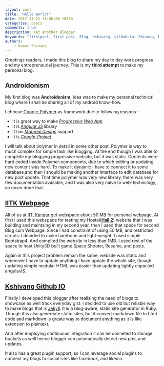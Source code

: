```yaml
---
layout: post
title: "Hello World!"
date: 2017-11-21 11:00:00 +0530
categories: posts
comments: true
description: Yet another Blogger
keywords: "firstpost, first post, Blog, kshivang, github.io, Shivang, Kumar Shivang"
authors:
    - Kumar Shivang
---
```


Greetings readers, I made this blog to share my day to day work progress and my entrepreneurial journey.
This is my **third attempt** to make my personal blog. 

## Androidonism

My first blog was **Androidonism**, idea was to make my personal technical blog where I shall be sharing all of my android know-how. 

I choose [Google-Polymer](https://www.polymer-project.org) as framework due to following reasons :
* It is great way to make [*Progressive Web App*](https://developers.google.com/web/progressive-web-apps/)
* It is [*Angular JS*](https://angularjs.org) library
* It has [*Material Design*](https://material.io) support
* It is [*Google-Project*](https://opensource.google.com/projects/explore/featured)

I will talk about polymer in detail in some other post.
Polymer is way to much complex for simple task like Blogging. At the end though I was able to complete my blogging progressive website, but it was static. Contents were hard coded inside Polymer-components, due to which editing or updating new content was hard. To make it dynamic I have to connect it to some database,and then I should be making another interface to edit database for new post update. That time polymer was very new library, there was very few documentation available, and I was also very naive to web-technology, so never done that.


## [IITK Webpage](https://home.iitk.ac.in/~kshivang)

All of us at [IIT, Kanpur](https://www.iitk.ac.in) get webspace about 50 MB for personal webpage. At first I used this webspace for testing my Hostel([**Hall 2**](https://www.iitk.ac.in/hall2)) website that I was building and maintaing in my second year, then I used that space for second Blog cum Webpage. Since I had constraint of using 50 MB, and restricted scripts. I decided to make barebone and light-weight. I used simple Bootstrap4. And complted the website in less than 1MB. I used rest of the space to host Unity3D built game Space Shooter, Resume, and posts. 

Again in this project problem remain the same, website was static and whenever I have to update anything I have update the whole site, though updating simple modular HTML was easier than updating tightly copouled angularJS.

## [Kshivang Github IO](https://kshivang.github.io)

Finally I developed this blogger after realising the need of blogs to showcase as well track everyday gist. I decided to use old but reliable way to make blogs that is [Jekyll](http://Jekyllrb.com). It is a blog-aware, static site generator in Ruby. Though this also genereate static sites, but it convert markdown file to html code and markdown is greate way to document anything as it is like extension to plaintext.

And after employing continuous integration it can be conneted to storage buckets as well hence blogger can automatically detect new post and updates.

It also has a great plugin support, so I can leverage social plugins to connect my blogs to social sites like facebook, and likedin.



